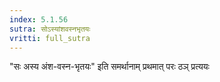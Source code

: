 ```yaml
---
index: 5.1.56
sutra: सोऽस्यांशवस्नभृतयः
vritti: full_sutra
---
```


"सः अस्य अंश-वस्न-भृतयः" इति समर्थानाम् प्रथमात् परः ठञ् प्रत्ययः 